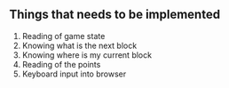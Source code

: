 ## Things that needs to be implemented
1. Reading of game state
2. Knowing what is the next block
3. Knowing where is my current block
4. Reading of the points
5. Keyboard input into browser